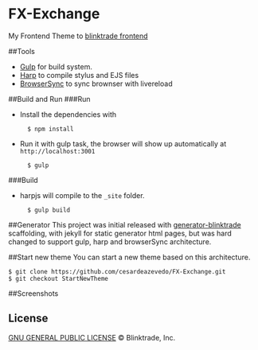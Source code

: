 FX-Exchange
====

My Frontend Theme  to [blinktrade frontend](https://github.com/blinktrade/frontend)


##Tools
* [Gulp](https://github.com/gulpjs/gulp) for build system.
* [Harp](https://github.com/sintaxi/harp) to compile stylus and EJS files
* [BrowserSync](BrowserSync) to sync brownser with livereload

##Build and Run
###Run
* Install the dependencies with

        $ npm install

* Run it with gulp task, the browser will show up automatically at `http://localhost:3001`

        $ gulp

###Build
* harpjs will compile to the `_site` folder.

        $ gulp build

##Generator
This project was initial released with [generator-blinktrade](https://github.com/cesardeazevedo/generator-blinktrade) scaffolding, with jekyll for static generator html pages, but was hard changed to support gulp, harp and browserSync architecture.

##Start new theme
You can start a new theme based on this architecture.

    $ git clone https://github.com/cesardeazevedo/FX-Exchange.git
    $ git checkout StartNewTheme

##Screenshots


## License
[GNU GENERAL PUBLIC LICENSE](https://github.com/cesardeazevedo/FX-Exchange/blob/master/LICENSE) © Blinktrade, Inc.
